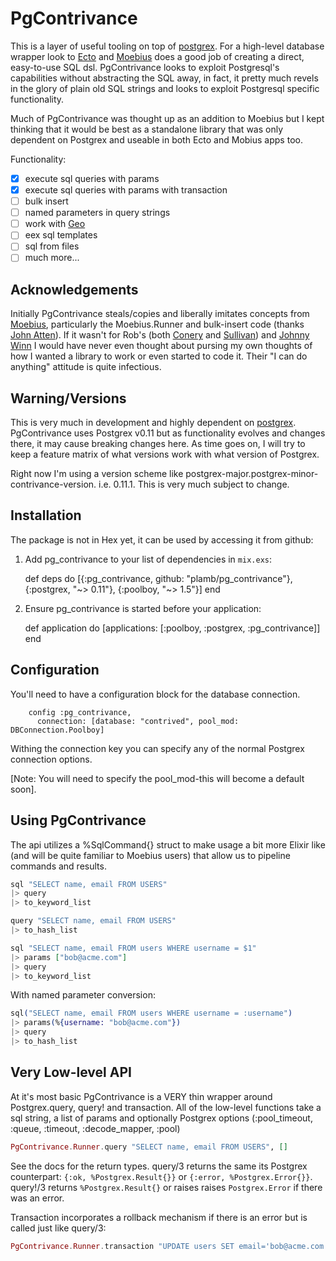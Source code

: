 # PgContrivance

This is a layer of useful tooling on
top of [postgrex](https://github.com/ericmj/postgrex). For a high-level database wrapper look to [Ecto](https://github.com/elixir-lang/ecto) and [Moebius](https://github.com/robconery/moebius) does a good job of creating a direct, easy-to-use SQL dsl. PgContrivance looks to exploit Postgresql's capabilities without abstracting the SQL away, in fact, it pretty much revels in the glory of plain old SQL strings and looks to exploit Postgresql specific functionality.

Much of PgContrivance was thought up as an addition to Moebius but I kept thinking that it would be best as a standalone library that was only dependent on Postgrex and useable in both Ecto and Mobius apps too.

Functionality:

- [x] execute sql queries with params
- [x] execute sql queries with params with transaction
- [ ] bulk insert
- [ ] named parameters in query strings
- [ ] work with [Geo](https://github.com/bryanjos/geo)
- [ ] eex sql templates
- [ ] sql from files
- [ ] much more...

## Acknowledgements
Initially PgContrivance steals/copies and liberally imitates concepts from [Moebius](https://github.com/robconery/moebius), particularly the Moebius.Runner and bulk-insert code (thanks [John Atten](https://github.com/xivSolutions)). If it wasn't for Rob's (both [Conery](https://github.com/robconery) and [Sullivan](https://github.com/datachomp)) and [Johnny Winn](https://github.com/nurugger07) I would have never even thought about pursing my own thoughts of how I wanted a library to work or even started to code it. Their "I can do anything" attitude is quite infectious.

## Warning/Versions
This is very much in development and highly dependent on [postgrex](https://github.com/ericmj/postgrex). PgContrivance uses Postgrex v0.11 but as functionality evolves and changes there, it may cause breaking changes here. As time goes on, I will try to keep a feature matrix of what versions work with what version of Postgrex.

Right now I'm using a version scheme like postgrex-major.postgrex-minor-contrivance-version. i.e. 0.11.1. This is very much subject to change.


## Installation

The package is not in Hex yet, it can be used by accessing it from github:

  1. Add pg_contrivance to your list of dependencies in `mix.exs`:

        def deps do
          [{:pg_contrivance, github: "plamb/pg_contrivance"},
           {:postgrex, "~> 0.11"},
           {:poolboy, "~> 1.5"}]
        end

  2. Ensure pg_contrivance is started before your application:

        def application do
          [applications: [:poolboy, :postgrex, :pg_contrivance]]
        end

## Configuration
You'll need to have a configuration block for the database connection.

        config :pg_contrivance,
          connection: [database: "contrived", pool_mod: DBConnection.Poolboy]

Withing the connection key you can specify any of the normal Postgrex connection options.

[Note: You will need to specify the pool_mod-this will become a default soon].


## Using PgContrivance
The api utilizes a %SqlCommand{} struct to make usage a bit more Elixir like (and will be quite familiar to Moebius users) that allow us to pipeline commands and results.

  ```ex
  sql "SELECT name, email FROM USERS"
  |> query
  |> to_keyword_list

  query "SELECT name, email FROM USERS"
  |> to_hash_list

  sql "SELECT name, email FROM users WHERE username = $1"
  |> params ["bob@acme.com"]
  |> query
  |> to_keyword_list
  ```

With named parameter conversion:

  ```ex
  sql("SELECT name, email FROM users WHERE username = :username")
  |> params(%{username: "bob@acme.com"})
  |> query
  |> to_hash_list
  ```


## Very Low-level API
At it's most basic PgContrivance is a VERY thin wrapper around Postgrex.query, query! and transaction. All of the low-level functions take a sql string, a list of params and optionally Postgrex options (:pool_timeout, :queue, :timeout, :decode_mapper, :pool)

  ```ex
  PgContrivance.Runner.query "SELECT name, email FROM USERS", []
  ```

See the docs for the return types. query/3 returns the same its  Postgrex counterpart: `{:ok, %Postgrex.Result{}}`
or `{:error, %Postgrex.Error{}}`. query!/3 returns `%Postgrex.Result{}` or raises raises `Postgrex.Error` if
there was an error.

Transaction incorporates a rollback mechanism if there is an error but is called just like query/3:

  ```ex
  PgContrivance.Runner.transaction "UPDATE users SET email='bob@acme.com'", []
  ```
